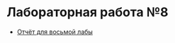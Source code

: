 # Лабораторная работа №8

- [Отчёт для восьмой лабы](https://docs.google.com/document/d/1Oo-gLq_98Emg7dpNNPHy9HVETiYdgNz-1yHBrPPCC8g/edit?usp=sharing)
